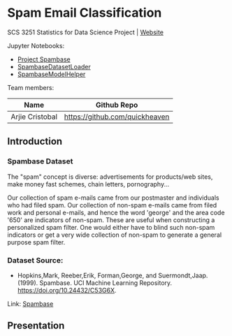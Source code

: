 # Spam Email Classification
SCS 3251 Statistics for Data Science Project | [Website](#)

Jupyter Notebooks:
* [Project Spambase](https://nbviewer.org/github/quickheaven/scs-3251-statistics-for-data-scienc/blob/main/project_spambase_nb.ipynb)
* [SpambaseDatasetLoader](https://nbviewer.org/github/quickheaven/scs-3251-statistics-for-data-scienc/blob/main/spambase_dataset_loader_nb.ipynb)
* [SpambaseModelHelper](https://nbviewer.org/github/quickheaven/scs-3251-statistics-for-data-scienc/blob/main/spambase_model_helper_nb.ipynb)

Team members:

| Name | Github Repo |
| --- | --- |
| Arjie Cristobal  | https://github.com/quickheaven |


## Introduction

### Spambase Dataset
The "spam" concept is diverse: advertisements for products/web sites, make money fast schemes, chain letters, pornography...
	
Our collection of spam e-mails came from our postmaster and individuals who had filed spam.  Our collection of non-spam e-mails came from filed work and personal e-mails, and hence the word 'george' and the area code '650' are indicators of non-spam.  These are useful when constructing a personalized spam filter.  One would either have to blind such non-spam indicators or get a very wide collection of non-spam to generate a general purpose spam filter.


### Dataset Source:

* Hopkins,Mark, Reeber,Erik, Forman,George, and Suermondt,Jaap. (1999). Spambase. UCI Machine Learning Repository. https://doi.org/10.24432/C53G6X.

Link: [Spambase](https://archive.ics.uci.edu/dataset/94/spambase)

## Presentation



